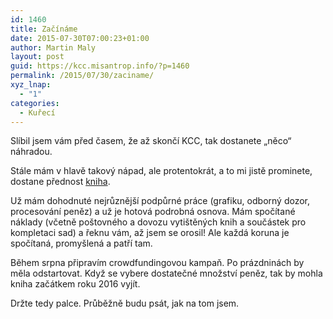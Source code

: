 ```yaml
---
id: 1460
title: Začínáme
date: 2015-07-30T07:00:23+01:00
author: Martin Maly
layout: post
guid: https://kcc.misantrop.info/?p=1460
permalink: /2015/07/30/zaciname/
xyz_lnap:
  - "1"
categories:
  - Kuřecí
---
```

Slíbil jsem vám před časem, že až skončí KCC, tak dostanete &#8222;něco&#8220; náhradou.

Stále mám v hlavě takový nápad, ale protentokrát, a to mi jistě prominete, dostane přednost [kniha](https://www.misantrop.info/naucim-vas-mluvit-elektronicky/).

Už mám dohodnuté nejrůznější podpůrné práce (grafiku, odborný dozor, procesování peněz) a už je hotová podrobná osnova. Mám spočítané náklady (včetně poštovného a dovozu vytištěných knih a součástek pro kompletaci sad) a řeknu vám, až jsem se orosil! Ale každá koruna je spočítaná, promyšlená a patří tam.

Během srpna připravím crowdfundingovou kampaň. Po prázdninách by měla odstartovat. Když se vybere dostatečné množství peněz, tak by mohla kniha začátkem roku 2016 vyjít.

Držte tedy palce. Průběžně budu psát, jak na tom jsem.